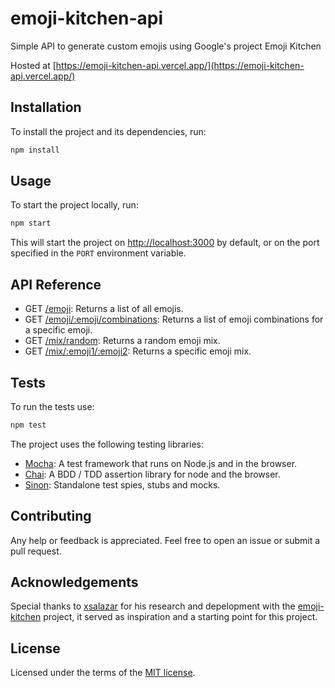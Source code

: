 # emoji-kitchen-api

Simple API to generate custom emojis using Google's project Emoji Kitchen

Hosted at [https://emoji-kitchen-api.vercel.app/](https://emoji-kitchen-api.vercel.app/)

## Installation

To install the project and its dependencies, run:

```bash
npm install
```

## Usage

To start the project locally, run:

```bash
npm start
```

This will start the project on <http://localhost:3000> by default, or on the port specified in the `PORT` environment variable.

## API Reference

- GET [/emoji](https://emoji-kitchen-api.vercel.app/emoji): Returns a list of all emojis.
- GET [/emoji/:emoji/combinations](https://emoji-kitchen-api.vercel.app/emoji/👻/combinations): Returns a list of emoji combinations for a specific emoji.
- GET [/mix/random](https://emoji-kitchen-api.vercel.app/mix/random): Returns a random emoji mix.
- GET [/mix/:emoji1/:emoji2](https://emoji-kitchen-api.vercel.app/mix/👻/🏍️): Returns a specific emoji mix.

## Tests

To run the tests use:

```bash
npm test
```

The project uses the following testing libraries:

- [Mocha](https://mochajs.org/): A test framework that runs on Node.js and in the browser.
- [Chai](https://www.chaijs.com/): A BDD / TDD assertion library for node and the browser.
- [Sinon](https://sinonjs.org/): Standalone test spies, stubs and mocks.

## Contributing

Any help or feedback is appreciated. Feel free to open an issue or submit a pull request.

## Acknowledgements

Special thanks to [xsalazar](https://github.com/xsalazar) for his research and depelopment with the [emoji-kitchen](https://github.com/xsalazar/emoji-kitchen) project, it served as inspiration and a starting point for this project.

## License

Licensed under the terms of the [MIT license](LICENSE).
